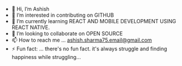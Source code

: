 - 👋 Hi, I’m Ashish
- 👀 I’m interested in contributing on GITHUB 
- 🌱 I’m currently learning REACT AND MOBILE DEVELOPMENT USING REACT NATIVE.
- 💞️ I’m looking to collaborate on OPEN SOURCE
- 📫 How to reach me ...  ashish.sharma75.email@gmail.com
- ⚡ Fun fact: ... there's no fun fact. it's always struggle and finding happiness while struggling...

<!---
ashish-me-15/ashish-me-15 is a ✨ special ✨ repository because its `README.md` (this file) appears on your GitHub profile.
You can click the Preview link to take a look at your changes.
--->
